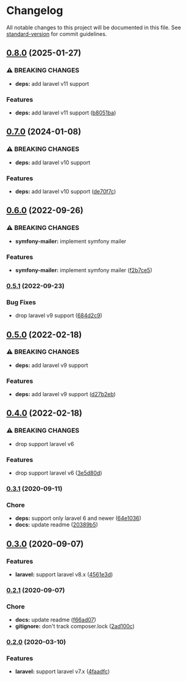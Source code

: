 # Changelog

All notable changes to this project will be documented in this file. See [standard-version](https://github.com/conventional-changelog/standard-version) for commit guidelines.

## [0.8.0](https://github.com/frovere/laravel-mandrill/compare/v0.7.0...v0.8.0) (2025-01-27)


### ⚠ BREAKING CHANGES

* **deps:** add laravel v11 support

### Features

* **deps:** add laravel v11 support ([b8051ba](https://github.com/frovere/laravel-mandrill/commit/b8051bac074a036cee8afdbb102188ca3d32a325))

## [0.7.0](https://github.com/frovere/laravel-mandrill/compare/v0.6.0...v0.7.0) (2024-01-08)


### ⚠ BREAKING CHANGES

* **deps:** add laravel v10 support

### Features

* **deps:** add laravel v10 support ([de70f7c](https://github.com/frovere/laravel-mandrill/commit/de70f7cd603454af0f049397a15e1a04a4e9483b))

## [0.6.0](https://github.com/frovere/laravel-mandrill/compare/v0.5.1...v0.6.0) (2022-09-26)


### ⚠ BREAKING CHANGES

* **symfony-mailer:** implement symfony mailer

### Features

* **symfony-mailer:** implement symfony mailer ([f2b7ce5](https://github.com/frovere/laravel-mandrill/commit/f2b7ce5a3d470bcd757e39cd55dd523a368ebeaa))

### [0.5.1](https://github.com/frovere/laravel-mandrill/compare/v0.5.0...v0.5.1) (2022-09-23)


### Bug Fixes

* drop laravel v9 support ([684d2c9](https://github.com/frovere/laravel-mandrill/commit/684d2c99638ccd13a610d9c62f69aa34b4d716de))

## [0.5.0](https://github.com/frovere/laravel-mandrill/compare/v0.4.0...v0.5.0) (2022-02-18)


### ⚠ BREAKING CHANGES

* **deps:** add laravel v9 support

### Features

* **deps:** add laravel v9 support ([d27b2eb](https://github.com/frovere/laravel-mandrill/commit/d27b2eb7bf5bc381340205547014d427113dc130))

## [0.4.0](https://github.com/frovere/laravel-mandrill/compare/v0.3.1...v0.4.0) (2022-02-18)


### ⚠ BREAKING CHANGES

* drop support laravel v6

### Features

* drop support laravel v6 ([3e5d80d](https://github.com/frovere/laravel-mandrill/commit/3e5d80d5d4f8fc857caa7c1e8eb9fc8af94954af))

### [0.3.1](https://github.com/frovere/laravel-mandrill/compare/v0.3.0...v0.3.1) (2020-09-11)


### Chore

* **deps:** support only laravel 6 and newer ([64e1036](https://github.com/frovere/laravel-mandrill/commit/64e1036a7f3ea1c7726970dc212b1accb2c3b94a))
* **docs:** update readme ([20389b5](https://github.com/frovere/laravel-mandrill/commit/20389b51167d40837b2a929a3aed1fc237be1da0))

## [0.3.0](https://github.com/frovere/laravel-mandrill/compare/v0.2.1...v0.3.0) (2020-09-07)


### Features

* **laravel:** support laravel v8.x ([4561e3d](https://github.com/frovere/laravel-mandrill/commit/4561e3df4c7ff092da20aeed66e31e449e6fcb43))

### [0.2.1](https://github.com/frovere/laravel-mandrill/compare/v0.2.0...v0.2.1) (2020-09-07)

### Chore
* **docs:** update readme ([f66ad07](https://github.com/frovere/laravel-mandrill/commit/f66ad07))
* **gitignore:** don't track composer.lock ([2ad100c](https://github.com/frovere/laravel-mandrill/commit/2ad100c))

### [0.2.0](https://github.com/frovere/laravel-mandrill/compare/v0.1.0...v0.2.0) (2020-03-10)

### Features
* **laravel:** support laravel v7.x ([4faadfc](https://github.com/frovere/laravel-mandrill/commit/4faadfc))
